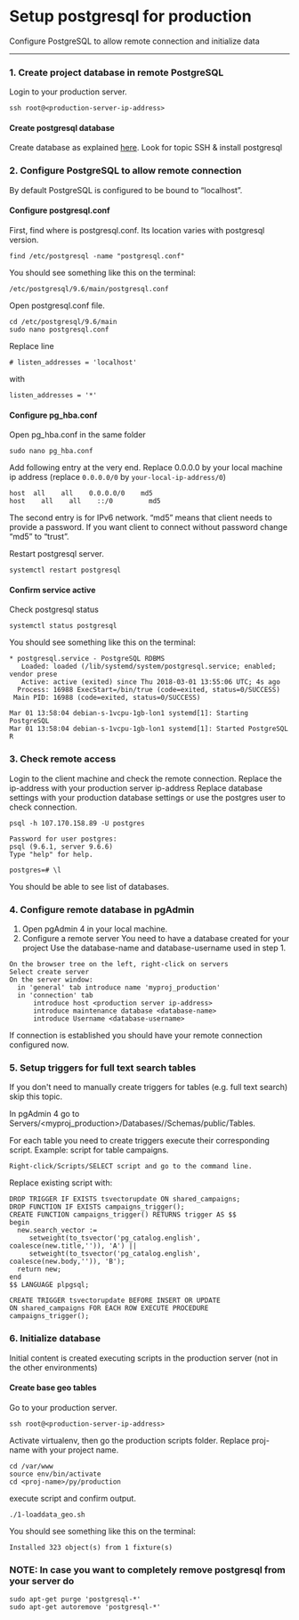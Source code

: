 # Setup postgresql for production

Configure PostgreSQL to allow remote connection and initialize data

----------

### 1. Create project database in remote PostgreSQL
Login to your production server.
```
ssh root@<production-server-ip-address>
``` 

#### Create postgresql database
Create database as explained [here](./digital_ocean_django_deployment.md). Look for topic SSH & install postgresql 

### 2. Configure PostgreSQL  to allow remote connection
By default PostgreSQL is configured to be bound to “localhost”.

#### Configure postgresql.conf
First, find where is postgresql.conf. Its location varies with postgresql version.
  ```
  find /etc/postgresql -name "postgresql.conf"
  ```
  You should see something like this on the terminal:
  ```
  /etc/postgresql/9.6/main/postgresql.conf
  ``` 
Open postgresql.conf file.
  ```
  cd /etc/postgresql/9.6/main
  sudo nano postgresql.conf
  ``` 
Replace line
  ```
  # listen_addresses = 'localhost'
  ``` 
with
  ```
  listen_addresses = '*'
  ``` 

#### Configure pg_hba.conf
Open pg_hba.conf in the same folder
  ```
  sudo nano pg_hba.conf
  ``` 
Add following entry at the very end.
Replace 0.0.0.0 by your local machine ip address (replace `0.0.0.0/0` by `your-local-ip-address/0`)
  ```
  host	all    all    0.0.0.0/0    md5
  host    all    all    ::/0         md5
  ``` 
The second entry is for IPv6 network.
“md5” means that client needs to provide a password. If you want client to connect without password change “md5” to “trust”.


Restart postgresql server.
  ```
  systemctl restart postgresql
  ``` 

#### Confirm service active
Check postgresql status
  ```
  systemctl status postgresql
  ```
  You should see something like this on the terminal:
  ```
  * postgresql.service - PostgreSQL RDBMS
     Loaded: loaded (/lib/systemd/system/postgresql.service; enabled; vendor prese
     Active: active (exited) since Thu 2018-03-01 13:55:06 UTC; 4s ago
    Process: 16988 ExecStart=/bin/true (code=exited, status=0/SUCCESS)
   Main PID: 16988 (code=exited, status=0/SUCCESS)

  Mar 01 13:58:04 debian-s-1vcpu-1gb-lon1 systemd[1]: Starting PostgreSQL 
  Mar 01 13:58:04 debian-s-1vcpu-1gb-lon1 systemd[1]: Started PostgreSQL R
  ``` 


### 3. Check remote access
Login to the client machine and check the remote connection.
Replace the ip-address with your production server ip-address
Replace database settings with your production database settings
or use the postgres user to check connection.
  ```
  psql -h 107.170.158.89 -U postgres

  Password for user postgres:
  psql (9.6.1, server 9.6.6)
  Type "help" for help.

  postgres=# \l
  ``` 
  You should be able to see list of databases.


### 4. Configure remote database in pgAdmin
1. Open pgAdmin 4 in your local machine.
2. Configure a remote server
You need to have a database created for your project
Use the database-name and database-username used in step 1.
  ```
  On the browser tree on the left, right-click on servers
  Select create server
  On the server window:
  	in 'general' tab introduce name 'myproj_production'
  	in 'connection' tab
  		introduce host <production server ip-address>
  		introduce maintenance database <database-name>
  		introduce Username <database-username>
  ``` 
  If connection is established you should have your remote connection configured now.


### 5. Setup triggers for full text search tables
If you don't need to manually create triggers for tables (e.g. full text search) skip this topic.

In pgAdmin 4 go to Servers/<myproj_production>/Databases/<database-name>/Schemas/public/Tables.

For each table you need to create triggers execute their corresponding script. Example: script for table campaigns.
  ```
  Right-click/Scripts/SELECT script and go to the command line. 
  ```
  Replace existing script with:
  ```
  DROP TRIGGER IF EXISTS tsvectorupdate ON shared_campaigns;
  DROP FUNCTION IF EXISTS campaigns_trigger();
  CREATE FUNCTION campaigns_trigger() RETURNS trigger AS $$
  begin
    new.search_vector :=
       setweight(to_tsvector('pg_catalog.english', coalesce(new.title,'')), 'A') ||
       setweight(to_tsvector('pg_catalog.english', coalesce(new.body,'')), 'B');
    return new;
  end
  $$ LANGUAGE plpgsql;

  CREATE TRIGGER tsvectorupdate BEFORE INSERT OR UPDATE
  ON shared_campaigns FOR EACH ROW EXECUTE PROCEDURE campaigns_trigger();
  ``` 


### 6. Initialize database
Initial content is created executing scripts in the production server (not in the other environments)

#### Create base geo tables
Go to your production server.
  ```
  ssh root@<production-server-ip-address>
  ``` 
Activate virtualenv, then go the production scripts folder.
Replace proj-name with your project name.
  ```
  cd /var/www
  source env/bin/activate
  cd <proj-name>/py/production
  ```
execute script and confirm output.
  ```
  ./1-loaddata_geo.sh
  ```
  You should see something like this on the terminal:
  ```
  Installed 323 object(s) from 1 fixture(s)
  ```


### NOTE: In case you want to completely remove postgresql from your server do
  ```
  sudo apt-get purge 'postgresql-*'
  sudo apt-get autoremove 'postgresql-*'
  ```


